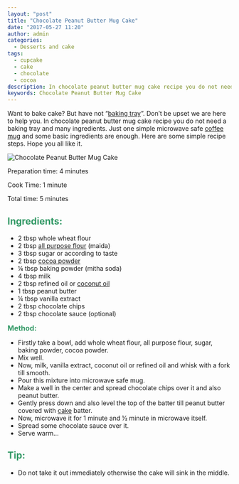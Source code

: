 ```yaml
---
layout: "post"
title: "Chocolate Peanut Butter Mug Cake"
date: "2017-05-27 11:20"
author: admin
categories:
  - Desserts and cake
tags:
  - cupcake
  - cake
  - chocolate
  - cocoa
description: In chocolate peanut butter mug cake recipe you do not need a baking tray, Just one simple microwave safe coffee mug and some basic ingredients are enough
keywords: Chocolate Peanut Butter Mug Cake
---
```


Want to bake cake? But have not “<a class="zem_slink" title="Sheet pan" href="http://en.wikipedia.org/wiki/Sheet_pan" target="_blank" rel="wikipedia noopener noreferrer">baking tray</a>”. Don’t be upset we are here to help you. In chocolate peanut butter mug cake recipe you do not need a baking tray and many ingredients. Just one simple microwave safe <a class="zem_slink" title="Mug" href="http://en.wikipedia.org/wiki/Mug" target="_blank" rel="wikipedia noopener noreferrer">coffee mug</a> and some basic ingredients are enough. Here are some simple recipe steps. Hope you all like it.

![Chocolate Peanut Butter Mug Cake]({{site.url}}/wp-content/uploads/2017/05/cupcake-300x231.png)

Preparation time: 4 minutes

Cook Time: 1 minute

Total time: 5 minutes
<h2><span style="color: #339966;"><strong>Ingredients:</strong></span></h2>
<ul>
 	<li>2 tbsp whole wheat flour</li>
 	<li>2 tbsp <a class="zem_slink" title="Flour" href="http://en.wikipedia.org/wiki/Flour" target="_blank" rel="wikipedia noopener noreferrer">all purpose flour</a> (maida)</li>
 	<li> 3 tbsp sugar or according to taste</li>
 	<li> 2 tbsp <a class="zem_slink" title="Cocoa solids" href="http://en.wikipedia.org/wiki/Cocoa_solids" target="_blank" rel="wikipedia noopener noreferrer">cocoa powder</a></li>
 	<li> ¼ tbsp baking powder (mitha soda)</li>
 	<li>4 tbsp milk</li>
 	<li>2 tbsp refined oil or <a class="zem_slink" title="Coconut oil" href="http://en.wikipedia.org/wiki/Coconut_oil" target="_blank" rel="wikipedia noopener noreferrer">coconut oil</a></li>
 	<li> 1 tbsp peanut butter</li>
 	<li>¼ tbsp vanilla extract</li>
 	<li> 2 tbsp chocolate chips</li>
 	<li>2 tbsp chocolate sauce (optional)</li>
</ul>
<span style="font-size: 1rem; color: #339966;"><strong>Method:</strong></span><script async src="//pagead2.googlesyndication.com/pagead/js/adsbygoogle.js"></script>
<!-- post -->
<ins class="adsbygoogle"
     style="display:block"
     data-ad-client="ca-pub-8391089480493038"
     data-ad-slot="4079886109"
     data-ad-format="auto"></ins>
<script>
(adsbygoogle = window.adsbygoogle || []).push({});
</script>

<ul>
 	<li>Firstly take a bowl, add whole wheat flour, all purpose flour, sugar, baking powder, cocoa powder.</li>
 	<li>Mix well.</li>
 	<li>Now, milk, vanilla extract, coconut oil or refined oil and whisk with a fork till smooth.</li>
 	<li>Pour this mixture into microwave safe mug.</li>
 	<li>Make a well in the center and spread chocolate chips over it and also peanut butter.</li>
 	<li>Gently press down and also level the top of the batter till peanut butter covered with <a href="https://cookingteach.com/home-made-yummy-double-layered-truffle-cake/">cake</a> batter.</li>
 	<li>Now, microwave it for 1 minute and ½ minute in microwave itself.</li>
 	<li>Spread some chocolate sauce over it.</li>
 	<li>Serve warm…</li>
</ul>
<h2><strong><span style="color: #339966;">Tip:</span></strong></h2>
<ul>
 	<li>Do not take it out immediately otherwise the cake will sink in the middle.</li>
</ul>
